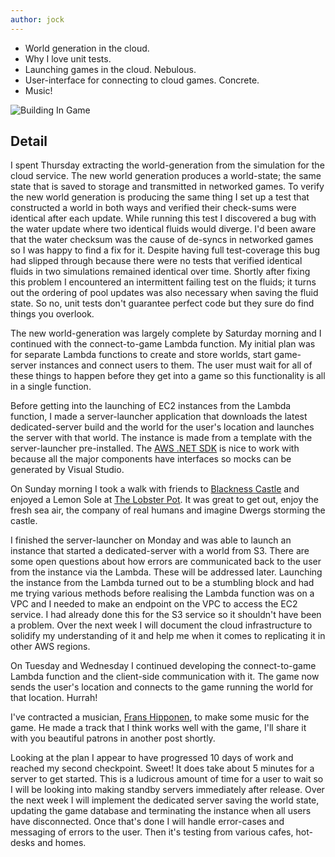 ```yaml
---
author: jock
---
```

* World generation in the cloud.
* Why I love unit tests.
* Launching games in the cloud. Nebulous.
* User-interface for connecting to cloud games. Concrete.
* Music!

![Building In Game](/assets/img/Buildingb16x.gif)

## Detail

I spent Thursday extracting the world-generation from the simulation for the cloud service. The new world generation produces a world-state; the same state that is saved to storage and transmitted in networked games. To verify the new world generation is producing the same thing I set up a test that constructed a world in both ways and verified their check-sums were identical after each update. While running this test I discovered a bug with the water update where two identical fluids would diverge. I'd been aware that the water checksum was the cause of de-syncs in networked games so I was happy to find a fix for it. Despite having full test-coverage this bug had slipped through because there were no tests that verified identical fluids in two simulations remained identical over time. Shortly after fixing this problem I encountered an intermittent failing test on the fluids; it turns out the ordering of pool updates was also necessary when saving the fluid state. So no, unit tests don't guarantee perfect code but they sure do find things you overlook.

The new world-generation was largely complete by Saturday morning and I continued with the connect-to-game Lambda function. My initial plan was for separate Lambda functions to create and store worlds, start game-server instances and connect users to them. The user must wait for all of these things to happen before they get into a game so this functionality is all in a single function. 

Before getting into the launching of EC2 instances from the Lambda function, I made a server-launcher application that downloads the latest dedicated-server build and the world for the user's location and launches the server with that world. The instance is made from a template with the server-launcher pre-installed. The [AWS .NET SDK](https://github.com/aws/aws-sdk-net) is nice to work with because all the major components have interfaces so mocks can be generated by Visual Studio.

On Sunday morning I took a walk with friends to [Blackness Castle](https://www.historicenvironment.scot/visit-a-place/places/blackness-castle/) and enjoyed a Lemon Sole at [The Lobster Pot](https://lobster-pot.co.uk/). It was great to get out, enjoy the fresh sea air, the company of real humans and imagine Dwergs storming the castle.

I finished the server-launcher on Monday and was able to launch an instance that started a dedicated-server with a world from S3. There are some open questions about how errors are communicated back to the user from the instance via the Lambda. These will be addressed later. Launching the instance from the Lambda turned out to be a stumbling block and had me trying various methods before realising the Lambda function was on a VPC and I needed to make an endpoint on the VPC to access the EC2 service. I had already done this for the S3 service so it shouldn't have been a problem. Over the next week I will document the cloud infrastructure to solidify my understanding of it and help me when it comes to replicating it in other AWS regions.

On Tuesday and Wednesday I continued developing the connect-to-game Lambda function and the client-side communication with it. The game now sends the user's location and connects to the game running the world for that location. Hurrah!

I've contracted a musician, [Frans Hipponen](https://twitter.com/FHipponen), to make some music for the game. He made a track that I think works well with the game, I'll share it with you beautiful patrons in another post shortly.

Looking at the plan I appear to have progressed 10 days of work and reached my second checkpoint. Sweet! It does take about 5 minutes for a server to get started. This is a ludicrous amount of time for a user to wait so I will be looking into making standby servers immediately after release. Over the next week I will implement the dedicated server saving the world state, updating the game database and terminating the instance when all users have disconnected. Once that's done I will handle error-cases and messaging of errors to the user. Then it's testing from various cafes, hot-desks and homes.
